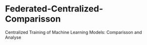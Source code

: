# Federated-Centralized-Comparisson
Centralized Training of Machine Learning Models: Comparisson and Analyse
